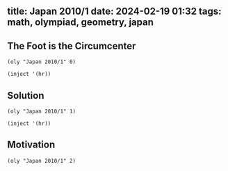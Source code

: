 title: Japan 2010/1
date: 2024-02-19 01:32
tags: math, olympiad, geometry, japan
---

## The Foot is the Circumcenter

`(oly "Japan 2010/1" 0)`

`(inject '(hr))`

## Solution

`(oly "Japan 2010/1" 1)`

`(inject '(hr))`

## Motivation

`(oly "Japan 2010/1" 2)`

